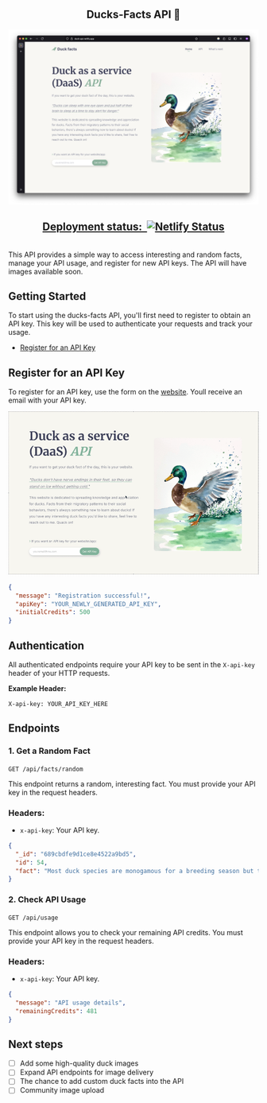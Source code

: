 <h2 align="center">
  Ducks-Facts API 🦆 
</h2>

<p align="center"><img alt="image" src="public/duck-api-landing.png"></p>

[<h2 align="center">Deployment status:‎ ‎ ![Netlify Status](https://api.netlify.com/api/v1/badges/e9af6d0b-60b1-4be0-a98c-7996ff7b0dbd/deploy-status)](https://app.netlify.com/projects/duck-api/deploys)</h2>
<br>
This API provides a simple way to access interesting and random facts, manage your API usage, and register for new API keys. The API will have images available soon.

## Getting Started

To start using the ducks-facts API, you'll first need to register to obtain an API key. This key will be used to authenticate your requests and track your usage.

- [Register for an API Key](#3-register-for-an-api-key)

## Register for an API Key

To register for an API key, use the form on the [website](https://duck-api.netlify.app/). Youll receive an email with your API key.

<p align="center"><img alt="image" src="public/register-key.gif"></p>

```json
{
  "message": "Registration successful!",
  "apiKey": "YOUR_NEWLY_GENERATED_API_KEY",
  "initialCredits": 500
}
```

## Authentication

All authenticated endpoints require your API key to be sent in the `X-api-key` header of your HTTP requests.

**Example Header:**

```
X-api-key: YOUR_API_KEY_HERE
```

## Endpoints

### 1. Get a Random Fact

`GET /api/facts/random`

This endpoint returns a random, interesting fact. You must provide your API key in the request headers.

### Headers:

- `x-api-key`: Your API key.

```json
{
  "_id": "689cbdfe9d1ce8e4522a9bd5",
  "id": 54,
  "fact": "Most duck species are monogamous for a breeding season but typically find new mates each year."
}
```

### 2. Check API Usage

`GET /api/usage`

This endpoint allows you to check your remaining API credits. You must provide your API key in the request headers.

### Headers:

- `x-api-key`: Your API key.

```json
{
  "message": "API usage details",
  "remainingCredits": 481
}
```

## Next steps

- [ ] Add some high-quality duck images
- [ ] Expand API endpoints for image delivery
- [ ] The chance to add custom duck facts into the API
- [ ] Community image upload
